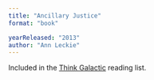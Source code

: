 ```yaml
---
title: "Ancillary Justice"
format: "book"

yearReleased: "2013"
author: "Ann Leckie"
---
```

Included in the <a href="http://thinkgalactic.org/reading-lists/by-author/">Think Galactic</a>  reading list.